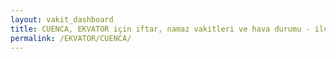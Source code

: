 ```yaml
---
layout: vakit_dashboard
title: CUENCA, EKVATOR için iftar, namaz vakitleri ve hava durumu - ilçe/eyalet seç
permalink: /EKVATOR/CUENCA/
---
```


<script type="text/javascript">
  var GLOBAL_COUNTRY = 'EKVATOR';
  var GLOBAL_CITY = 'CUENCA';
  var GLOBAL_STATE = '';
  var lat = 72;
  var lon = 21;
</script>
